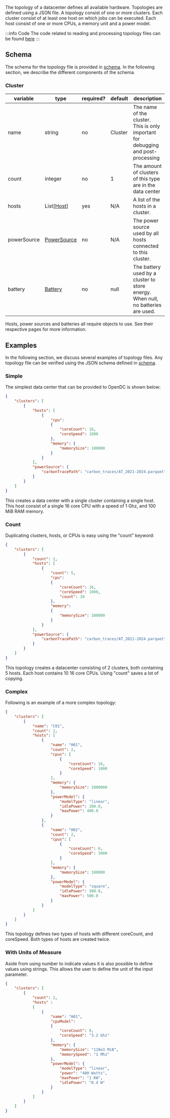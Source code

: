 The topology of a datacenter defines all available hardware. Topologies are defined using a JSON file. 
A topology consist of one or more clusters. Each cluster consist of at least one host on which jobs can be executed. 
Each host consist of one or more CPUs, a memory unit and a power model.

:::info Code
The code related to reading and processing topology files can be found [here](https://github.com/atlarge-research/opendc/tree/master/opendc-compute/opendc-compute-topology/src/main/kotlin/org/opendc/compute/topology)
:::

## Schema

The schema for the topology file is provided in [schema](TopologySchema.md).
In the following section, we describe the different components of the schema.

### Cluster

| variable    | type                                                          | required? | default | description                                                                       |
|-------------|---------------------------------------------------------------|-----------|---------|-----------------------------------------------------------------------------------|
| name        | string                                                        | no        | Cluster | The name of the cluster. This is only important for debugging and post-processing |
| count       | integer                                                       | no        | 1       | The amount of clusters of this type are in the data center                        |
| hosts       | List[[Host](/docs/documentation/Input/Topology/Host)]         | yes       | N/A     | A list of the hosts in a cluster.                                                 |
| powerSource | [PowerSource](/docs/documentation/Input/Topology/PowerSource) | no        | N/A     | The power source used by all hosts connected to this cluster.                     |
| battery     | [Battery](/docs/documentation/Input/Topology/Battery)         | no        | null    | The battery used by a cluster to store energy. When null, no batteries are used.  |

Hosts, power sources and batteries all require objects to use. See their respective pages for more information.

## Examples

In the following section, we discuss several examples of topology files. Any topology file can be verified using the
JSON schema defined in [schema](TopologySchema.md).

### Simple

The simplest data center that can be provided to OpenDC is shown below:

```json
{
    "clusters": [
        {
            "hosts": [
                {
                    "cpu":
                    {
                        "coreCount": 16,
                        "coreSpeed": 1000
                    },
                    "memory": {
                        "memorySize": 100000
                    }
                }
            ],
            "powerSource": {
                "carbonTracePath": "carbon_traces/AT_2021-2024.parquet"
            }
        }
    ]
}
```

This creates a data center with a single cluster containing a single host. This host consist of a single 16 core CPU
with a speed of 1 Ghz, and 100 MiB RAM memory.

### Count

Duplicating clusters, hosts, or CPUs is easy using the "count" keyword:

```json
{
    "clusters": [
        {
            "count": 2,
            "hosts": [
                {
                    "count": 5,
                    "cpu":
                    {
                        "coreCount": 16,
                        "coreSpeed": 1000,
                        "count": 10
                    },
                    "memory": 
                    {
                        "memorySize": 100000
                    }
                }
            ],
            "powerSource": {
                "carbonTracePath": "carbon_traces/AT_2021-2024.parquet"
            }
        }
    ]
}
```

This topology creates a datacenter consisting of 2 clusters, both containing 5 hosts. Each host contains 10 16 core
CPUs.
Using "count" saves a lot of copying.

### Complex

Following is an example of a more complex topology:

```json
{
    "clusters": [
        {
            "name": "C01",
            "count": 2,
            "hosts": [
                {
                    "name": "H01",
                    "count": 2,
                    "cpus": [
                        {
                            "coreCount": 16,
                            "coreSpeed": 1000
                        }
                    ],
                    "memory": {
                        "memorySize": 1000000
                    },
                    "powerModel": {
                        "modelType": "linear",
                        "idlePower": 200.0,
                        "maxPower": 400.0
                    }
                },
                {
                    "name": "H02",
                    "count": 2,
                    "cpus": [
                        {
                            "coreCount": 8,
                            "coreSpeed": 3000
                        }
                    ],
                    "memory": {
                        "memorySize": 100000
                    },
                    "powerModel": {
                        "modelType": "square",
                        "idlePower": 300.0,
                        "maxPower": 500.0
                    }
                }
            ]
        }
    ]
}
```

This topology defines two types of hosts with different coreCount, and coreSpeed.
Both types of hosts are created twice. 


### With Units of Measure

Aside from using number to indicate values it is also possible to define values using strings. This allows the user to define the unit of the input parameter.
```json
{
    "clusters": [
        {
            "count": 2,
            "hosts" :
            [
                {
                    "name": "H01",
                    "cpuModel":
                    {
                        "coreCount": 8,
                        "coreSpeed": "3.2 Ghz"
                    },
                    "memory": {
                        "memorySize": "128e3 MiB",
                        "memorySpeed": "1 Mhz"
                    },
                    "powerModel": {
                        "modelType": "linear",
                        "power": "400 Watts",
                        "maxPower": "1 KW",
                        "idlePower": "0.4 W"
                    }
                }
            ]
        }
    ]
}
```
